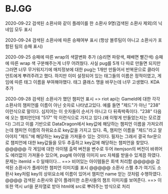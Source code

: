 # BJ.GG
2020-09-22 검색된 소환사와 같이 플레이를 한 소환사 9명(검색된 소환사 제외)의 닉네임 모두 표시

2020-09-24 검색된 소환사에 따른 승패여부 표시 (항상 블루팀이 아니고 소환사가 포함된 팀의 승패 표시)

2020-09-25 승패에 따른 wrap의 색깔변화 추가 (승리면 파랑색, 패배면 빨간색)
승패에 따른 wrap 색 구분해주는게 너무 어려웠다. 사실 pug를 5개 다 따로 만들면 되지만 그러면 너무 무거워지기에
매치정보에 대한 pug는 1개만 만들어서 반복문으로 클라이언트에게 뿌려주려고 했다. 하지만 이미 설정되어 있는
태그들의 이름은 정적이였고, 게임에 따른 태그 이름을 부여해야했다. 태그 클래스 명을 바꾸는데 너무 고생했다.
KDA 추가

2020-09-28 검색된 소환사가 했던 챔피언 표시
=> riot api는 GameId에 대한 각각 소환사의 챔피언를 이름이 아닌 숫자로 나타냈고있다. 예를 들면 "제드"가 아닌 "238" 이런식으로 말이다. 심지어는
이 숫자들이 순서가 아니고 다 뒤죽박죽이다. "238" 다음에 오는 챔피언인데 "517" 막 이런식으로 가지고 있다.(왜 이렇게 만들었는지는 모르겠다) 그리고 이를 기반으로 DataDragon에서 key값에 해당하는 챔피언 이름을 가져오려는데 챔피언 이름의 하위요소로 key값을 가지고 있다. 즉, 챔피언 이름을 "제드"라고 알아야지 "제드"에 해당하는 key값을 가져올수 있는 것이다. 필자는 그래서 결국 for문으로 챔피언에 대한 
key값들을 모두 추출하고 key값에 해당하는 챔피언을 찾았다. 
@@@@@ 각 게임에 대한 아이템 출력 버전을 변수로 두어 itemjson의 버전이 바뀌어도 
에러없이 가져올수 있으며, pug에 아이템 이미지 src 자체를 받을수 있게끔 하였다.
문제는 itemId = 0 일때이다...
==> 비어있는 아이템들은 회색 처리함
@@@@@ 검색된 소환사가 플레이한 챔피언 이미지를 표시
@@@@@ 소환사 스펠 추가 여기도 소환사 key처럼 key의 상위요소에 이름이 있어서 챔피언 name 얻는 것처럼 수행하였다.
@@@@ 검색된 소환사와 같이 플레이한 소환사들의 챔프 이미지를 보여준다.
==> 이또한 역시 url을 문자열로 받아 html에 src로 뿌려주는 방식으로 처리